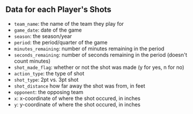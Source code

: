 ## Data for each Player's Shots

- `team_name`: the name of the team they play for
- `game_date`: date of the game
- `season`: the season/year
- `period`: the period/quarter of the game
- `minutes_remaining`: number of minutes remaining in the period  
- `seconds_remaining`: number of seconds remaining in the period (doesn't count minutes)
- `shot_made_flag`: whether or not the shot was made (y for yes, n for no)
- `action_type`: the type of shot
- `shot_type`: 2pt vs. 3pt shot
- `shot_distance` how far away the shot was from, in feet
- `opponent`: the opposing team
- `x`: x-coordinate of where the shot occured, in inches
- `y`: y-coordinate of where the shot occured, in inches